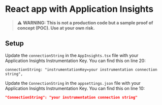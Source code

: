 # React app with Application Insights

> :warning: **WARNING: This is not a production code but a sample proof of concept (POC). Use at your own risk.**

## Setup

Update the `connectionString` in the `AppInsights.tsx` file with your Application Insights Instrumentation Key. You can find this on line 20:

```typescriptreact
connectionString: "instrumentationKey=your instrumentation connection string",
```

Update the `ConnectionString` in the `appsettings.json` file with your Application Insights Instrumentation Key. You can find this on line 10:

```json
"ConnectionString": "your instrumentation connection string"
```
